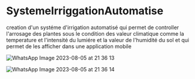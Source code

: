 # SystemeIrriggationAutomatise
creation d'un systéme d'irrigation automatisé qui permet de controller l'arrosage des plantes sous le condition des valeur climatique comme la temperature et l'intensité du lumiére et la valeur de l'humidité du sol et qui permet de les afficher dans une application mobile

![WhatsApp Image 2023-08-05 at 21 36 13](https://github.com/marwa-wesleti/SystemeIrriggationAutomatise/assets/110094715/c79bb10e-2014-44c6-8b8f-77ee024d3dac)

![WhatsApp Image 2023-08-05 at 21 36 14](https://github.com/marwa-wesleti/SystemeIrriggationAutomatise/assets/110094715/8241d9a8-8fa1-4a99-8f23-bbf3ee695ff2)

